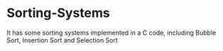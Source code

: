 # Sorting-Systems
 It has some sorting systems implemented in a C code, including Bubble Sort, Insertion Sort and Selection Sort
